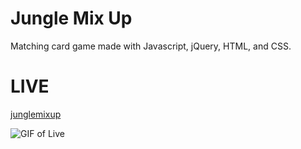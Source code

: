 # Jungle Mix Up

Matching card game made with Javascript, jQuery, HTML, and CSS.

# LIVE

[junglemixup](http://junglemixup.shanemcgrath.live)

![GIF of Live](/assets/images/portfoliovidJungle.gif)

